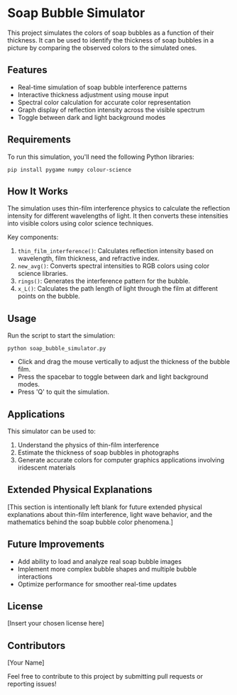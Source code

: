 # Soap Bubble Simulator

This project simulates the colors of soap bubbles as a function of their thickness. It can be used to identify the thickness of soap bubbles in a picture by comparing the observed colors to the simulated ones.

## Features

- Real-time simulation of soap bubble interference patterns
- Interactive thickness adjustment using mouse input
- Spectral color calculation for accurate color representation
- Graph display of reflection intensity across the visible spectrum
- Toggle between dark and light background modes

## Requirements

To run this simulation, you'll need the following Python libraries:

```
pip install pygame numpy colour-science
```

## How It Works

The simulation uses thin-film interference physics to calculate the reflection intensity for different wavelengths of light. It then converts these intensities into visible colors using color science techniques.

Key components:

1. `thin_film_interference()`: Calculates reflection intensity based on wavelength, film thickness, and refractive index.
2. `new_avg()`: Converts spectral intensities to RGB colors using color science libraries.
3. `rings()`: Generates the interference pattern for the bubble.
4. `x_L()`: Calculates the path length of light through the film at different points on the bubble.

## Usage

Run the script to start the simulation:

```
python soap_bubble_simulator.py
```

- Click and drag the mouse vertically to adjust the thickness of the bubble film.
- Press the spacebar to toggle between dark and light background modes.
- Press 'Q' to quit the simulation.

## Applications

This simulator can be used to:

1. Understand the physics of thin-film interference
2. Estimate the thickness of soap bubbles in photographs
3. Generate accurate colors for computer graphics applications involving iridescent materials

## Extended Physical Explanations

[This section is intentionally left blank for future extended physical explanations about thin-film interference, light wave behavior, and the mathematics behind the soap bubble color phenomena.]

## Future Improvements

- Add ability to load and analyze real soap bubble images
- Implement more complex bubble shapes and multiple bubble interactions
- Optimize performance for smoother real-time updates

## License

[Insert your chosen license here]

## Contributors

[Your Name]

Feel free to contribute to this project by submitting pull requests or reporting issues!
